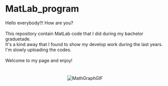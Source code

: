 # MatLab_program


Hello everybody!!! How are you?
<br>
<br>
This repository contain MatLab code that I did during my bachelor graduetade.
<br>
It's a kind away that I found to show my develop work during the last years.
<br>
I'm slowly uploading the codes.
<br>
<br>
Welcome to my page and enjoy! 
#
<div align="center">

![MathGraphGIF](https://user-images.githubusercontent.com/111397870/195738695-324765c5-eed1-4e56-835b-0dfd599662c2.gif)

